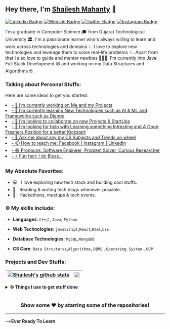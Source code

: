 ## Hey there, I'm **[Shailesh Mahanty](https://www.linkedin.com/in/shailesh-mahanty/)** :wave:

[![Linkedin Badge](https://img.shields.io/badge/-LinkedIn-0e76a8?style=flat-square&logo=Linkedin&logoColor=white)](https://www.linkedin.com/in/shailesh-mahanty/)
[![Website Badge](https://img.shields.io/badge/Website-3b5998?style=flat-square&logo=google-chrome&logoColor=white)](#)
[![Twitter Badge](https://img.shields.io/badge/-Twitter-00acee?style=flat-square&logo=Twitter&logoColor=white)](#)
[![Instagram Badge](https://img.shields.io/badge/-Instagram-e4405f?style=flat-square&logo=Instagram&logoColor=white)](https://www.instagram.com/shaileshmahanty/)

I'm a graduate in Computer Science 🎓 from Gujarat Technological University 🏛. I'm a passionate learner who's always willing to learn and work across technologies and domains 💡. I love to explore new technologies and leverage them to solve real-life problems ✨. Apart from that I also love to guide and mentor newbies 👨🏻‍💻. I'm currently into Java Full Stack Development 🕸️ and working on my Data Structures and Algorithms 🤓.
   
### Talking about Personal Stuffs:

<p>Here are some ideas to get you started:</p> 
<u>
    <li>- 🔭 I’m currently working on Me and my Projects</li>
    <li>- 🌱 I’m currently learning New Technologies such as AI & ML and Frameworks such as Django</li>
    <li>- 👯 I’m looking to collaborate on new Projects & StartUps</li>
    <li>- 🤔 I’m looking for help with Learning something Intresting and A Good Freshers Position for a better Kickstart</li>
    <li>- 💬 Ask me about any my CS Subjects and Trends on wheel</li>
    <li>- 📫 How to reach me: <a href="https://m.facebook.com/shailesh.mahanty">Facebook</a> | <a href="https://www.instagram.com/shaileshmahanty/">Instagram</a> | <a href="https://www.linkedin.com/in/shailesh-mahanty-7733321b6">LinkedIn</a></li>
    <li>- 😄 Pronouns: Software Engineer ,Problem Solver ,Curious Researcher</li>
    <li>- ⚡ Fun fact: I do Bluss...</li>
</u>

### My Absolute Favorites:

- 💻 &nbsp; I love exploring new tech stack and building cool stuffs.
- 📰 &nbsp; Reading & writing tech blogs whenever possible.
- 🍕 &nbsp; Hackathons, meetups & tech events.

### :gear: My skills include:

- **Languages**: `C++`,`C`, `Java`, `Python`

- **Web Technologies**: `javaScript`,`React`,`Html`,`Css`

- **Database Technologies**: `MySQL`,`MongoDB`

- **CS Core**: `Data Structures`,`Algorithms`, `DBMS` , `Operating System` , `OOP`

### Projects and Dev Stuffs:

| <a href="https://github.com/Shaileshmahanty/github-readme-stats"><img align="center" src="https://github-readme-stats.vercel.app/api?username=Shaileshmahanty&show_icons=true&hide_border=true&&count_private=true&include_all_commits=true" alt="Shailesh's github stats" /></a> | <a href="https://github.com/Shaileshmahanty/github-readme-stats"><img align="center" src="https://github-readme-stats.vercel.app/api/top-langs/?username=Shaileshmahanty&exclude_repo=KNN-Image-Classification&show_icons=true&hide_border=true&layout=compact&langs_count=8" /></a> |
| ------------------------------------------------------------------------------------------------------------------------------------------------------------------------------------------------------------------------------------------------------------------- | ------------------------------------------------------------------------------------------------------------------------------------------------------------------------------------------------------------------------ |

<details>	
  <br />
  <summary><b>⚙️ Things I use to get stuff done</b></summary>
  	<ul>
  	    <li><b>OS:</b> Windows 11</li>
	    <li><b>Laptop: </b> HP Probook 440 G8 (i5)</li>
  	    <li><b>Browser: </b> Firefox Web Browser</li>
	    <li><b>Code Editor:</b> VSCode - The best editor out there.</li>
	    <li><b>To Stay Updated:</b> Dev.to, Medium, Linkedin and Twitter.</li>
	    <br />
	</ul>	
</details>

#

<div align="center">

### Show some ❤️ by starring some of the repositories!

</div>

<hr>
--><b>Ever Ready To Learn</b>
